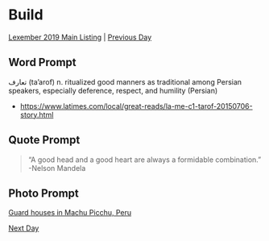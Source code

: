 # Build
[Lexember 2019 Main Listing](../../toc_lex19) | [Previous Day](27)

## Word Prompt

تعارف (ta’arof) n. ritualized good manners as traditional among Persian speakers, especially deference, respect, and humility (Persian)

+ https://www.latimes.com/local/great-reads/la-me-c1-tarof-20150706-story.html

## Quote Prompt

> “A good head and a good heart are always a formidable combination.” -Nelson Mandela

## Photo Prompt

[Guard houses in Machu Picchu, Peru](https://commons.wikimedia.org/wiki/File:Machu_Picchu,_Guard_Houses,_Peru.jpg)

[Next Day](../w5/29)
